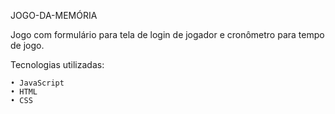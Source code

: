 JOGO-DA-MEMÓRIA

Jogo com formulário para tela de login de jogador e cronômetro para tempo de jogo.

Tecnologias utilizadas:

    • JavaScript
    • HTML
    • CSS
